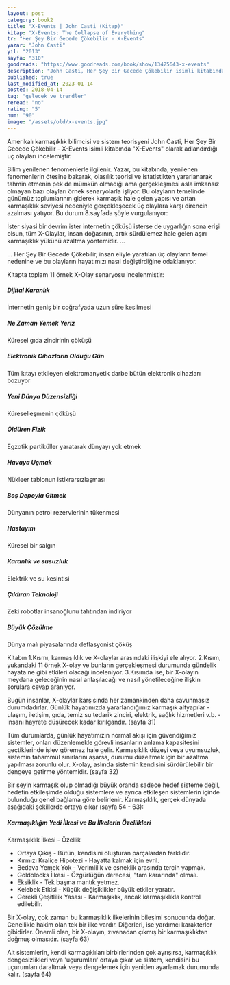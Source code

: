 ```yaml
---
layout: post
category: book2
title: "X-Events | John Casti (Kitap)"
kitap: "X-Events: The Collapse of Everything"
tr: "Her Şey Bir Gecede Çökebilir - X-Events"
yazar: "John Casti"
yil: "2013"
sayfa: "310"
goodreads: "https://www.goodreads.com/book/show/13425643-x-events"
description: "John Casti, Her Şey Bir Gecede Çökebilir isimli kitabında 'X-Events' olarak adlandırdığı dengeleri altüst edecek uç olayları inceliyor."
published: true
last_modified_at: 2023-01-14
posted: 2018-04-14
tag: "gelecek ve trendler"
reread: "no"
rating: "5"
num: "90"
image: "/assets/old/x-events.jpg"
---
```


Amerikalı karmaşıklık bilimcisi ve sistem teorisyeni John Casti, Her Şey Bir Gecede Çökebilir - X-Events isimli kitabında "X-Events" olarak adlandırdığı uç olayları incelemiştir.

Bilim yenilenen fenomenlerle ilgilenir. Yazar, bu kitabında, yenilenen fenomenlerin ötesine bakarak, olasılık teorisi ve istatistikten yararlanarak tahmin etmenin pek de mümkün olmadığı ama gerçekleşmesi asla imkansız olmayan bazı olayları örnek senaryolarla işliyor. Bu olayların temelinde günümüz toplumlarının giderek karmaşık hale gelen yapısı ve artan karmaşıklık seviyesi nedeniyle gerçekleşecek üç olaylara karşı direncin azalması yatıyor. Bu durum 8.sayfada şöyle vurgulanıyor:

İster siyasi bir devrim ister internetin çöküşü isterse de uygarlığın sona erişi olsun, tüm X-Olaylar, insan doğasının, artık sürdülemez hale gelen aşırı karmaşıklık yükünü azaltma yöntemidir. ...

... Her Şey Bir Gecede Çökebilir, insan eliyle yaratılan üç olayların temel nedenine ve bu olayların hayatımızı nasıl değiştirdiğine odaklanıyor.

Kitapta toplam 11 örnek X-Olay senaryosu incelenmiştir:

##### Dijital Karanlık

İnternetin geniş bir coğrafyada uzun süre kesilmesi

##### Ne Zaman Yemek Yeriz

Küresel gıda zincirinin çöküşü

##### Elektronik Cihazların Olduğu Gün

Tüm kıtayı etkileyen elektromanyetik darbe bütün elektronik cihazları bozuyor

##### Yeni Dünya Düzensizliği

Küreselleşmenin çöküşü

##### Öldüren Fizik

Egzotik partiküller yaratarak dünyayı yok etmek

##### Havaya Uçmak

Nükleer tablonun istikrarsızlaşması

##### Boş Depoyla Gitmek

Dünyanın petrol rezervlerinin tükenmesi

##### Hastayım

Küresel bir salgın

##### Karanlık ve susuzluk

Elektrik ve su kesintisi

##### Çıldıran Teknoloji

Zeki robotlar insanoğlunu tahtından indiriyor

##### Büyük Çözülme

Dünya malı piyasalarında deflasyonist çöküş

Kitabın 1.Kısmı, karmaşıklık ve X-olaylar arasındaki ilişkiyi ele alıyor. 2.Kısım, yukarıdaki 11 örnek X-olay ve bunların gerçekleşmesi durumunda gündelik hayata ne gibi etkileri olacağı inceleniyor. 3.Kısımda ise, bir X-olayın meydana geleceğinin nasıl anlaşılacağı ve nasıl yönetileceğine ilişkin sorulara cevap aranıyor.

Bugün insanlar, X-olaylar karşısında her zamankinden daha savunmasız durumdadırlar. Günlük hayatımızda yararlandığımız karmaşık altyapılar - ulaşım, iletişim, gıda, temiz su tedarik zinciri, elektrik, sağlık hizmetleri v.b. - insanı hayrete düşürecek kadar kırılgandır. (sayfa 31)

Tüm durumlarda, günlük hayatımızın normal akışı için güvendiğimiz sistemler, onları düzenlemekle görevli insanların anlama kapasitesini geçtiklerinde işlev göremez hale gelir. Karmaşıklık düzeyi veya uyumsuzluk, sistemin tahammül sınırlarını aşarsa, durumu düzeltmek için bir azaltma yapılması zorunlu olur. X-olay, aslında sistemin kendisini sürdürülebilir bir dengeye getirme yöntemidir. (sayfa 32)

Bir şeyin karmaşık olup olmadığı büyük oranda sadece hedef sisteme değil, hedefin etkileşimde olduğu sistemlere ve ayrıca etkileşen sistemlerin içinde bulunduğu genel bağlama göre belirlenir. Karmaşıklık, gerçek dünyada aşağıdaki şekillerde ortaya çıkar (sayfa 54 - 63):

##### Karmaşıklığın Yedi İlkesi ve Bu İlkelerin Özellikleri

Karmaşıklık İlkesi - Özellik

- Ortaya Çıkış - Bütün, kendisini oluşturan parçalardan farklıdır.
- Kırmızı Kraliçe Hipotezi - Hayatta kalmak için evril.
- Bedava Yemek Yok - Verimlilik ve esneklik arasında tercih yapmak.
- Goldolocks İlkesi - Özgürlüğün derecesi, "tam kararında" olmalı.
- Eksiklik - Tek başına mantık yetmez.
- Kelebek Etkisi - Küçük değişiklikler büyük etkiler yaratır.
- Gerekli Çeşitlilik Yasası - Karmaşıklık, ancak karmaşıklıkla kontrol edilebilir.

Bir X-olay, çok zaman bu karmaşıklık ilkelerinin bileşimi sonucunda doğar. Genellikle hakim olan tek bir ilke vardır. Diğerleri, ise yardımcı karakterler gibidirler. Önemli olan, bir X-olayın, zıvanadan çıkmış bir karmaşıklıktan doğmuş olmasıdır. (sayfa 63)

Alt sistemlerin, kendi karmaşıklıları birbirlerinden çok ayrışırsa, karmaşıklık dengesizlikleri veya 'uçurumları' ortaya çıkar ve sistem, kendisini bu uçurumları daraltmak veya dengelemek için yeniden ayarlamak durumunda kalır. (sayfa 64)
